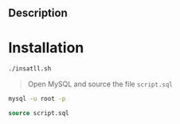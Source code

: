 ## Description

# Installation

```bash
./insatll.sh
```

> Open MySQL and source the file `script.sql`
```bash
mysql -u root -p
```
```sql
source script.sql
```